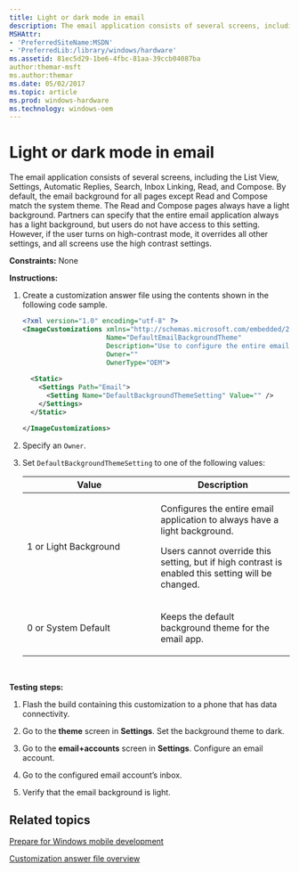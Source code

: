 ```yaml
---
title: Light or dark mode in email
description: The email application consists of several screens, including the List View, Settings, Automatic Replies, Search, Inbox Linking, Read, and Compose.
MSHAttr:
- 'PreferredSiteName:MSDN'
- 'PreferredLib:/library/windows/hardware'
ms.assetid: 81ec5d29-1be6-4fbc-81aa-39ccb04087ba
author:themar-msft
ms.author:themar
ms.date: 05/02/2017
ms.topic: article
ms.prod: windows-hardware
ms.technology: windows-oem
---
```


# Light or dark mode in email


The email application consists of several screens, including the List View, Settings, Automatic Replies, Search, Inbox Linking, Read, and Compose. By default, the email background for all pages except Read and Compose match the system theme. The Read and Compose pages always have a light background. Partners can specify that the entire email application always has a light background, but users do not have access to this setting. However, if the user turns on high-contrast mode, it overrides all other settings, and all screens use the high contrast settings.

<a href="" id="constraints---none"></a>**Constraints:** None  

<a href="" id="instructions-"></a>**Instructions:**  
1.  Create a customization answer file using the contents shown in the following code sample.

    ```XML
    <?xml version="1.0" encoding="utf-8" ?>  
    <ImageCustomizations xmlns="http://schemas.microsoft.com/embedded/2004/10/ImageUpdate"  
                         Name="DefaultEmailBackgroundTheme"  
                         Description="Use to configure the entire email app to always have a light background."  
                         Owner=""  
                         OwnerType="OEM"> 
      
      <Static>  
        <Settings Path="Email">  
          <Setting Name="DefaultBackgroundThemeSetting" Value="" />
        </Settings>  
      </Static>

    </ImageCustomizations>
    ```

2.  Specify an `Owner`.

3.  Set `DefaultBackgroundThemeSetting` to one of the following values:

    <table>
    <colgroup>
    <col width="50%" />
    <col width="50%" />
    </colgroup>
    <thead>
    <tr class="header">
    <th>Value</th>
    <th>Description</th>
    </tr>
    </thead>
    <tbody>
    <tr class="odd">
    <td><p>1 or Light Background</p></td>
    <td><p>Configures the entire email application to always have a light background.</p>
    <p>Users cannot override this setting, but if high contrast is enabled this setting will be changed.</p></td>
    </tr>
    <tr class="even">
    <td><p>0 or System Default</p></td>
    <td><p>Keeps the default background theme for the email app.</p></td>
    </tr>
    </tbody>
    </table>

     

<a href="" id="testing-steps-"></a>**Testing steps:**  
1.  Flash the build containing this customization to a phone that has data connectivity.

2.  Go to the **theme** screen in **Settings**. Set the background theme to dark.

3.  Go to the **email+accounts** screen in **Settings**. Configure an email account.

4.  Go to the configured email account’s inbox.

5.  Verify that the email background is light.

## Related topics

[Prepare for Windows mobile development](https://docs.microsoft.com/en-us/windows-hardware/manufacture/mobile/preparing-for-windows-mobile-development)

[Customization answer file overview](https://docs.microsoft.com/en-us/windows-hardware/customize/mobile/mcsf/customization-answer-file)
